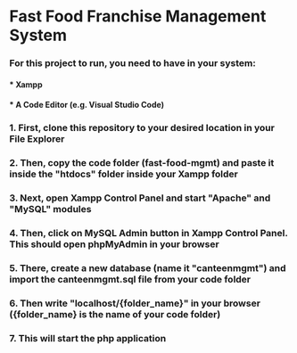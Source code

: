 # Fast Food Franchise Management System

### For this project to run, you need to have in your system:
#### * Xampp
#### * A Code Editor (e.g. Visual Studio Code)

### 1. First, clone this repository to your desired location in your File Explorer
### 2. Then, copy the code folder (fast-food-mgmt) and paste it inside the "htdocs" folder inside your Xampp folder
### 3. Next, open Xampp Control Panel and start "Apache" and "MySQL" modules
### 4. Then, click on MySQL Admin button in Xampp Control Panel. This should open phpMyAdmin in your browser
### 5. There, create a new database (name it "canteenmgmt") and import the canteenmgmt.sql file from your code folder
### 6. Then write "localhost/{folder_name}" in your browser ({folder_name} is the name of your code folder)
### 7. This will start the php application
